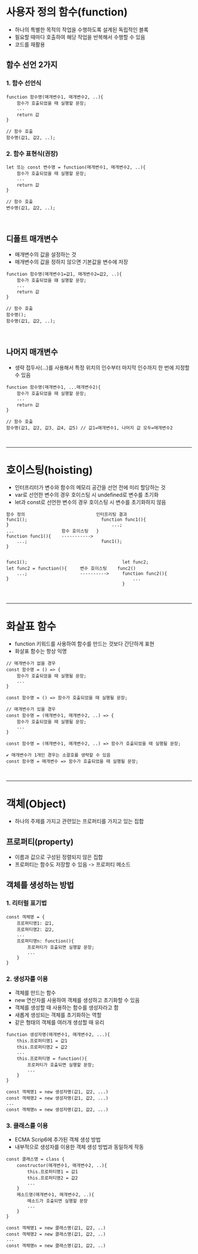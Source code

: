 # 사용자 정의 함수(function)
- 하나의 특별한 목적의 작업을 수행하도록 설계된 독립적인 블록
- 필요할 때마다 호출하여 해당 작업을 반복해서 수행할 수 있음
- 코드를 재활용

## 함수 선언 2가지
### 1. 함수 선언식
```
function 함수명(매개변수1, 매개변수2, ..){
    함수가 호출되었을 때 실행할 문장;
    ...
    return 값
}

// 함수 호출
함수명(값1, 값2, ..);
```
### 2. 함수 표현식(권장)
```
let 또는 const 변수명 = function(매개변수1, 매개변수2, ..){
    함수가 호출되었을 때 실행할 문장;
    ...
    return 값
}

// 함수 호출
변수명(값1, 값2, ..);
```
<br>

## 디폴트 매개변수
- 매개변수의 값을 설정하는 것
- 매개변수의 값을 정하지 않으면 기본값을 변수에 저장
```
function 함수명(매개변수1=값1, 매개변수2=값2, ..){
    함수가 호출되었을 떄 실행할 문장;
    ...
    return 값
}

// 함수 호출
함수명();
함수명(값1, 값2, ..);
```
<br>

## 나머지 매개변수
- 생략 접두사(...)를 사용해서 특정 위치의 인수부터 마지막 인수까지 한 번에 지정할 수 있음
```
function 함수명(매개변수1, ...매개변수2){
    함수가 호출되었을 때 실행할 문장;
    ...
    return 값
}

// 함수 호출
함수명(값1, 값2, 값3, 값4, 값5) // 값1=매개변수1, 나머지 값 모두=매개변수2
```

<br><hr>

# 호이스팅(hoisting)
- 인터프리터가 변수와 함수의 메모리 공간을 선언 전에 미리 할당하는 것
- var로 선언한 변수의 경우 호이스팅 시 undefined로 변수를 초기화
- let과 const로 선언한 변수의 경우 호이스팅 시 변수를 초기화하지 않음
```
함수 정의                           인터프리팅 결과
func1();                            function func1(){
}                                       ...;
...                  함수 호이스팅   }
function func1(){    ----------->
    ...;                            func1();
}


func1();                                    let func2;
let func2 = function(){     변수 호이스팅    func2()
    ...;                    ---------->     function func2(){
}                                               ...
                                            }
```

<br><hr>

# 화살표 함수
- function 키워드를 사용하여 함수를 만드는 것보다 간단하게 표현
- 화살표 함수는 항상 익명
```
// 매개변수가 없을 경우
const 함수명 = () => {
    함수가 호출되었을 때 실행될 문장;
    ...
}

const 함수명 = () => 함수가 호출되었을 때 실행될 문장;

// 매개변수가 있을 경우
const 함수명 = (매개변수1, 매개변수2, ..) => {
    함수가 호출되었을 때 실행될 문장;
    ...
}

const 함수명 = (매개변수1, 매개변수2, ..) => 함수가 호출되었을 때 실행될 문장;

✔️ 매개변수가 1개인 경우는 소괄호를 생략할 수 있음
const 함수명 = 매개변수 => 함수가 호출되었을 때 실행될 문장;
```

<br><hr>

# 객체(Object)
- 하나의 주제를 가지고 관련있는 프로퍼티를 가지고 있는 집합

## 프로퍼티(property)
- 이름과 값으로 구성된 정렬되지 않은 집합
- 프로퍼티는 함수도 저장할 수 있음 -> 프로퍼티 메소드

## 객체를 생성하는 방법
### 1. 리터럴 표기법
```
const 객체명 = {
    프로퍼티명1: 값1,
    프로퍼티명2: 값2,
    ...
    프로퍼티명n: function(){
        프로퍼티가 호출되면 실행할 문장;
        ...
    }
}
```

### 2. 생성자를 이용
- 객체를 만드는 함수
- new 연산자를 사용하여 객체를 생성하고 초기화할 수 있음
- 객체를 생성할 때 사용하는 함수를 생성자라고 함
- 새롭게 생성되는 객체를 초기화하는 역할
- 같은 형태의 객체를 여러개 생성할 때 유리
```
function 생성자명(매개변수1, 매개변수2, ...){
    this.프로퍼티명1 = 값1
    this.프로퍼티명2 = 값2
    ...
    this.프로퍼티명 = function(){
        프로퍼티가 호출되면 실행할 문장;
        ...
    }
}

const 객체명1 = new 생성자명(값1, 값2, ...)
const 객체명2 = new 생성자명(값1, 값2, ...)
...
const 객체명n = new 생성자명(값1, 값2, ...)
```

### 3. 클래스를 이용
- ECMA Scrip6에 추가된 객체 생성 방법
- 내부적으로 생성자를 이용한 객체 생성 방법과 동일하게 작동
```
const 클래스명 = class {
    constructor(매개변수1, 매개변수2, ..){
        this.프로퍼티명1 = 값1
        this.프로퍼티명2 = 값2
        ...
    }
    메소드명(매개변수1, 매개변수2, ..){
        메소드가 호출되면 실행할 문장
        ...
    }
}

const 객체명1 = new 클래스명(값1, 값2, ..)
const 객체명2 = new 클래스명(값1, 값2, ..)
...
const 객체명n = new 클래스명(값1, 값2, ..)
```